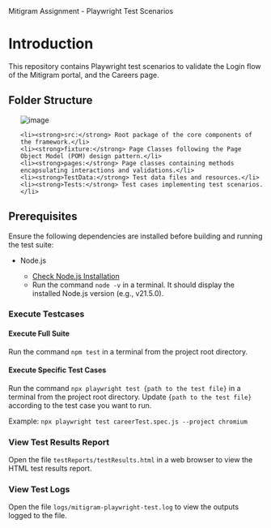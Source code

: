 <!DOCTYPE html>
<html>

<head>
  Mitigram Assignment - Playwright Test Scenarios
</head>

<body>

  <h1>Introduction</h1>
  <p>This repository contains Playwright test scenarios to validate the Login flow of the Mitigram portal, and the Careers page.</p>


  <h2>Folder Structure</h2>
<ul>

  ![image](https://github.com/shivanigoel/MitigramWebAutomation/assets/27926245/ac9c137c-24d7-4a88-980b-6381f8d43c26)

    <li><strong>src:</strong> Root package of the core components of the framework.</li>
    <li><strong>fixture:</strong> Page Classes following the Page Object Model (POM) design pattern.</li>
    <li><strong>pages:</strong> Page classes containing methods encapsulating interactions and validations.</li>
    <li><strong>TestData:</strong> Test data files and resources.</li>
    <li><strong>Tests:</strong> Test cases implementing test scenarios.</li>
</ul>


  <h2>Prerequisites</h2>
  <p>Ensure the following dependencies are installed before building and running the test suite:</p>
  <ul>
    <li>Node.js</li>
    <ul>
      <li><a href="https://nodejs.org/">Check Node.js Installation</a></li>
      <li>Run the command <code>node -v</code> in a terminal. It should display the installed Node.js version (e.g., v21.5.0).</li>
    </ul>
  </ul>

  <h3>Execute Testcases</h3>

  <h4>Execute Full Suite</h4>
  <p>Run the command <code>npm test</code> in a terminal from the project root directory.</p>

  <h4>Execute Specific Test Cases</h4>
  <p>Run the command <code>npx playwright test {path to the test file}</code> in a terminal from the project root directory. Update <code>{path to the test file}</code> according to the test case you want to run.</p>
  <p>Example: <code>npx playwright test careerTest.spec.js --project chromium</code></p>

  <h3>View Test Results Report</h3>
  <p>Open the file <code>testReports/testResults.html</code> in a web browser to view the HTML test results report.</p>

  <h3>View Test Logs</h3>
  <p>Open the file <code>logs/mitigram-playwright-test.log</code> to view the outputs logged to the file.</p>

</body>

</html>
